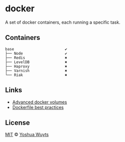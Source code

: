 docker
======

A set of docker containers, each running a specific task.

## Containers
```
base                       ✔
├── Node                   ✔
├── Redis                  ✖
├── LevelDB                ✖
├── Haproxy                ✖
├── Varnish                ✖
└── Riak                   ✖
```

## Links
- [Advanced docker volumes](bymichael.com/advanced-docker-volumes.html)
- [Dockerfile best practices](crosbymichael.com/dockerfile-best-practices-take-2.html)

## License
[MIT](https://tldrlegal.com/license/mit-license) ©
[Yoshua Wuyts](yoshuawuyts.com)
